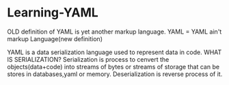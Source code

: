 # Learning-YAML

OLD definition of YAML is yet another markup language.
YAML = YAML ain't markup Language(new definition)

YAML is a data serialization language used to represent data in code.
WHAT IS SERIALIZATION? 
  Serialization is process to cenvert the objects(data+code) into streams of bytes or streams of storage that can be stores in databases,yaml or memory.
  Deserialization is reverse process of it.
